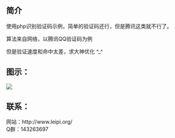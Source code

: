## 简介

使用php识别验证码示例，简单的验证码还行，但是腾讯这类就不行了。

算法来自网络，以腾讯QQ验证码为例

但是验证速度和命中太差，求大神优化 ^_^


<h2>图示：</h2>
<p>
    <img src="http://www.leipi.org/wp-content/uploads/2014/12/20150101155312.jpg">
</p>
<h2>联系：</h2>
网站：http://www.leipi.org/<br/>
Q群：143263697
